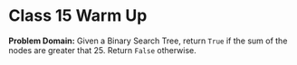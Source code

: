 # Class 15 Warm Up

**Problem Domain:** Given a Binary Search Tree, return `True` if the sum of the nodes are greater that 25. Return `False` otherwise.
